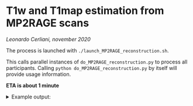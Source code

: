 # T1w and T1map estimation from MP2RAGE scans
_Leonardo Cerliani, november 2020_


The process is launched with `./launch_MP2RAGE_reconstruction.sh`.

This calls parallel instances of `do_MP2RAGE_reconstruction.py` to process all participants.
Calling `python do_MP2RAGE_reconstruction.py` by itself will provide usage information.

**ETA is about 1 minute**

<details>
<summary>Example output:</summary>
<p>


<pre>

rawdata_RPI
|
sub_02
├── log_sub02
├── ses_01
│   └── anat
│       ├── <b>sub_02_ses_01_acq_full_T1map.nii.gz </b>
│       └── <b>sub_02_ses_01_acq_full_T1w.nii.gz </b>
└── ses_02
    └── anat
        ├── <b>sub_02_ses_02_acq_part_T1map.nii.gz</b>
        └── <b>sub_02_ses_02_acq_part_T1w.nii.gz</b>

</pre>

</p>
</details>  
